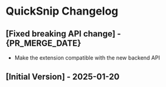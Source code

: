 # QuickSnip Changelog

## [Fixed breaking API change] - {PR_MERGE_DATE}

- Make the extension compatible with the new backend API

## [Initial Version] - 2025-01-20